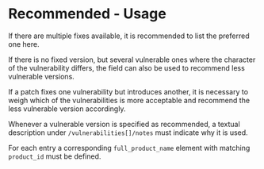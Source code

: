 # Recommended - Usage

If there are multiple fixes available, it is recommended to list the preferred one here.

If there is no fixed version, but several vulnerable ones where the character of the vulnerability differs, the field can also be used to recommend less vulnerable versions.

If a patch fixes one vulnerability but introduces another, it is necessary to weigh which of the vulnerabilities is more acceptable and recommend the less vulnerable version accordingly.

Whenever a vulnerable version is specified as recommended, a textual description under `/vulnerabilities[]/notes` must indicate why it is used.

For each entry a corresponding `full_product_name` element with matching `product_id` must be defined.
